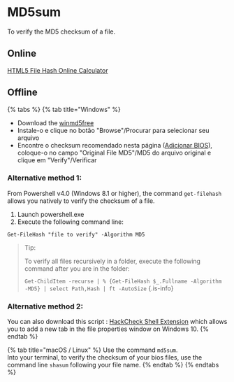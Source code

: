 # MD5sum

To verify the MD5 checksum of a file.

## Online <a id="online"></a>

​​[HTML5 File Hash Online Calculator](https://md5file.com/calculator)​

## Offline <a id="no-windows"></a>

{% tabs %}
{% tab title="Windows" %}
* Download the [winmd5free](http://www.winmd5.com/download/winmd5free.zip)
* Instale-o e clique no botão "Browse"/Procurar para selecionar seu arquivo
* Encontre o checksum recomendado nesta página \([Adicionar BIOS](/v/portugues/manual-basico/gerenciamento-de-arquivos/adicionar-conteudo#ajouter-des-bios)\), coloque-o no campo "Original File MD5"/MD5 do arquivo original e clique em "Verify"/Verificar

### Alternative method 1:

From Powershell v4.0 \(Windows 8.1 or higher\), the command `get-filehash` allows you natively to verify the checksum of a file.

1. Launch powershell.exe
2. Execute the following command line:

```text
Get-FileHash "file to verify" -Algorithm MD5
```


>Tip:
>
>To verify all files recursively in a folder, execute the following command after you are in the folder:
>
>`Get-ChildItem -recurse | % {Get-FileHash $_.Fullname -Algorithm -MD5} | select Path,Hash | ft -AutoSize`
{.is-info}

### Alternative method 2:

You can also download this script : [HackCheck Shell Extension](http://code.kliu.org/hashcheck/) which allows you to add a new tab in the file properties window on Windows 10.
{% endtab %}

{% tab title="macOS / Linux" %}
Use the command `md5sum`.  
Into your terminal, to verify the checksum of your bios files, use the command line `shasum` following your file name.
{% endtab %}
{% endtabs %}



